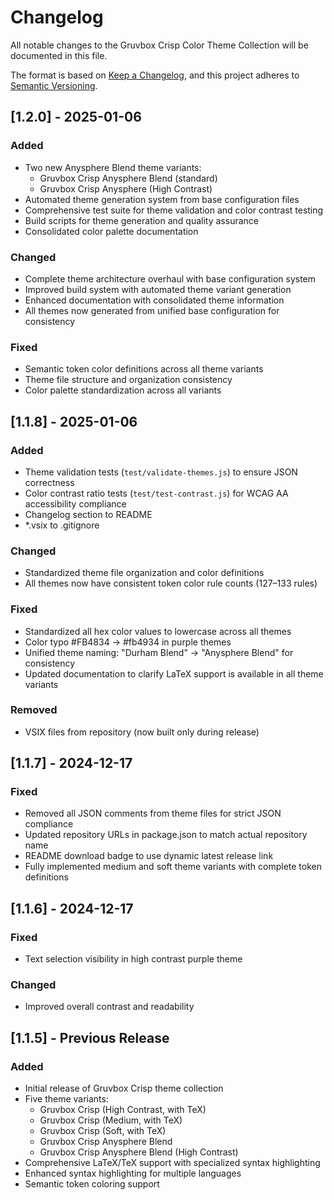 # Changelog

All notable changes to the Gruvbox Crisp Color Theme Collection will be documented in this file.

The format is based on [Keep a Changelog](https://keepachangelog.com/en/1.0.0/),
and this project adheres to [Semantic Versioning](https://semver.org/spec/v2.0.0.html).

## [1.2.0] - 2025-01-06

### Added

- Two new Anysphere Blend theme variants:
  - Gruvbox Crisp Anysphere Blend (standard)
  - Gruvbox Crisp Anysphere (High Contrast)
- Automated theme generation system from base configuration files
- Comprehensive test suite for theme validation and color contrast testing
- Build scripts for theme generation and quality assurance
- Consolidated color palette documentation

### Changed

- Complete theme architecture overhaul with base configuration system
- Improved build system with automated theme variant generation
- Enhanced documentation with consolidated theme information
- All themes now generated from unified base configuration for consistency

### Fixed

- Semantic token color definitions across all theme variants
- Theme file structure and organization consistency
- Color palette standardization across all variants

## [1.1.8] - 2025-01-06

### Added

- Theme validation tests (`test/validate-themes.js`) to ensure JSON correctness
- Color contrast ratio tests (`test/test-contrast.js`) for WCAG AA accessibility compliance
- Changelog section to README
- *.vsix to .gitignore

### Changed

- Standardized theme file organization and color definitions
- All themes now have consistent token color rule counts (127–133 rules)

### Fixed

- Standardized all hex color values to lowercase across all themes
- Color typo #FB4834 → #fb4934 in purple themes
- Unified theme naming: "Durham Blend" → "Anysphere Blend" for consistency
- Updated documentation to clarify LaTeX support is available in all theme variants

### Removed

- VSIX files from repository (now built only during release)

## [1.1.7] - 2024-12-17

### Fixed

- Removed all JSON comments from theme files for strict JSON compliance
- Updated repository URLs in package.json to match actual repository name
- README download badge to use dynamic latest release link
- Fully implemented medium and soft theme variants with complete token definitions

## [1.1.6] - 2024-12-17

### Fixed

- Text selection visibility in high contrast purple theme

### Changed

- Improved overall contrast and readability

## [1.1.5] - Previous Release

### Added

- Initial release of Gruvbox Crisp theme collection
- Five theme variants:
  - Gruvbox Crisp (High Contrast, with TeX)
  - Gruvbox Crisp (Medium, with TeX)
  - Gruvbox Crisp (Soft, with TeX)
  - Gruvbox Crisp Anysphere Blend
  - Gruvbox Crisp Anysphere Blend (High Contrast)
- Comprehensive LaTeX/TeX support with specialized syntax highlighting
- Enhanced syntax highlighting for multiple languages
- Semantic token coloring support
